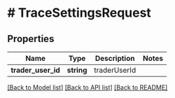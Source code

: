# # TraceSettingsRequest

## Properties

Name | Type | Description | Notes
------------ | ------------- | ------------- | -------------
**trader_user_id** | **string** | traderUserId |

[[Back to Model list]](../../README.md#models) [[Back to API list]](../../README.md#endpoints) [[Back to README]](../../README.md)
